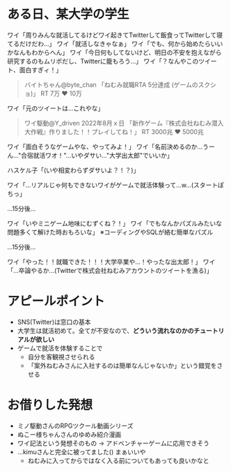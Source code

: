 # ある日、某大学の学生

ワイ「周りみんな就活してるけどワイ起きてTwitterして飯食ってTwitterして寝てるだけだわ...」
ワイ「就活しなきゃなぁ」
ワイ「でも、何から始めたらいいかなんもわからへん」
ワイ「今日何もしてないけど、明日の不安を抱えながら研究するのもムリポだし、Twitterに籠もろう...」
ワイ「？なんやこのツイート、面白すぎィ！」

> バイトちゃん@byte_chan
> 「ねむみ就職RTA 5分達成 (ゲームのスクショ)」
> RT 7万 ❤ 10万

ワイ「元のツイートは...これやな」

> ワイ駆動@Y_driven 2022年8月ｘ日
> 「新作ゲーム『株式会社ねむみ潜入大作戦』作りました！！プレイしてね！」
> RT 3000兆 ❤ 5000兆

ワイ「面白そうなゲームやな、やってみよ！」
ワイ「名前決めるのか...うーん..."合宿就活ワオ！"...いやダサい..."大学出太郎"でいいか」

ハスケル子「(いや相変わらずダサいよ？！？)」

ワイ「...リアルじゃ何もできないワイがゲームで就活体験って...w...(スタートぽちっ」

...15分後...

ワイ「いやミニゲーム地味にむずくね？！」
ワイ「でもなんかパズルみたいな問題多くて解けた時おもろいな」
※コーディングやSQLが絡む簡単なパズル

...15分後...

ワイ「やった！！就職できた！！！大学卒業や...！やったな出太郎！」
ワイ「...卒論やるか...(Twitterで株式会社ねむみアカウントのツイートを漁る)」

# アピールポイント

- SNS(Twitter)は窓口の基本
- 大学生は就活初めて。全てが不安なので、**どういう流れなのかのチュートリアルが欲しい**
- ゲームで就活を体験することで
    - 自分を客観視させられる
    - 「案外ねむみさんに入社するのは簡単なんじゃないか」という錯覚をさせる

# お借りした発想

- ミノ駆動さんのRPGツクール動画シリーズ
- ぬこー様ちゃんさんのゆめみ紹介漫画
- ワイ記法という発想そのもの -> アドベンチャーゲームに応用できそう
- ...kimuさんと完全に被ってました() まぁいいや
    - ねむみに入ってからではなく入る前についてもあっても良いかなと